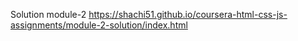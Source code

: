 Solution module-2
https://shachi51.github.io/coursera-html-css-js-assignments/module-2-solution/index.html
